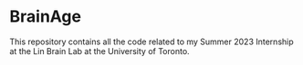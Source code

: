 # BrainAge
This repository contains all the code related to my Summer 2023 Internship at the Lin Brain Lab at the University of Toronto.
